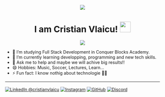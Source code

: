 <p align="center">
   <img src="https://i.giphy.com/media/v1.Y2lkPTc5MGI3NjExdm80c21mMmRqaHl3emVuNXh5bG1tdno3ZngwZzNsdzFzNG0zcm0zbyZlcD12MV9pbnRlcm5hbF9naWZfYnlfaWQmY3Q9Zw/qdhx91DZB1ApRE8ieK/giphy.gif" />
</p>

<h1 align="center"> I am Cristian Vlaicu! <img src="https://media.giphy.com/media/hvRJCLFzcasrR4ia7z/giphy.gif" width="35"></h1>

<p align="center">
  <a href="https://github.com/DenverCoder1/readme-typing-svg"><img src="https://readme-typing-svg.herokuapp.com?lines=Developer+Begginer%2C+Truck+Driver;Love+to+learn+technology+skills;Like+to+help+and+participate+in+projects;Always+learning+new+things&center=true&width=500&height=50"></a>
</p>


- 🔭 I’m studying Full Stack Development in Conquer Blocks Academy. 
- 📖 I’m currently learning developping, programming and new tech skills.
- 💬 Ask me to help and maybe we will achive big results!!
- 😄 Hobbies: Music, Soccer, Lectures, Learn...
- ⚡ Fun fact: I know nothig about technologie 🤣🤣

---

<a href="https://www.linkedin.com/in/cristian-vlaicu-solomon-4b9030238/"><img alt="LinkedIn @cristianvlaicu" align="center" src="https://img.shields.io/badge/LINKEDIN-blue.svg?logo=linkedin&style=for-the-badge" /></a>
<a href="https://www.instagram.com/cristianvlaicu/" target="blank"><img alt="Instagram" align="center" src="https://img.shields.io/badge/INSTAGRAM-orange.svg?logo=instagram&style=for-the-badge" /></a>
<a href="https://github.com/cristianvlaicu"><img alt="GitHub" align="center" src="https://img.shields.io/badge/GITHUB-black.svg?logo=github&logoColor=white&style=for-the-badge" title="GitHub"/></a>
<a href="https://discord.com/users/1280994390151663626"><img alt="Discord" align="center" src="https://img.shields.io/badge/Discord-gray.svg?logo=discord&logoColor=white&style=for-the-badge" title="Discord"/></a>
